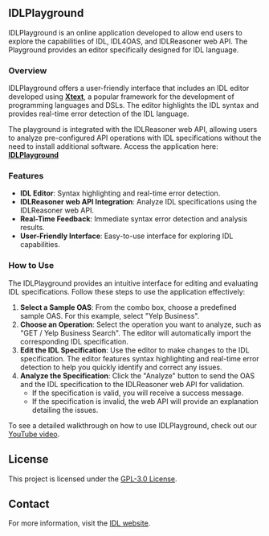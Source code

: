 ## IDLPlayground

IDLPlayground is an online application developed to allow end users to explore the capabilities of IDL, IDL4OAS, and IDLReasoner web API. The Playground provides an editor specifically designed for IDL language.

### Overview

IDLPlayground offers a user-friendly interface that includes an IDL editor developed using [**Xtext**](https://www.eclipse.org/Xtext/), a popular framework for the development of programming languages and DSLs. The editor highlights the IDL syntax and provides real-time error detection of the IDL language.

The playground is integrated with the IDLReasoner web API, allowing users to analyze pre-configured API operations with IDL specifications without the need to install additional software. Access the application here: [**IDLPlayground**](http://idl.us.es/playground/)

### Features

- **IDL Editor**: Syntax highlighting and real-time error detection.
- **IDLReasoner web API Integration**: Analyze IDL specifications using the IDLReasoner web API.
- **Real-Time Feedback**: Immediate syntax error detection and analysis results.
- **User-Friendly Interface**: Easy-to-use interface for exploring IDL capabilities.

### How to Use

The IDLPlayground provides an intuitive interface for editing and evaluating IDL specifications. Follow these steps to use the application effectively:

1. **Select a Sample OAS**: From the combo box, choose a predefined sample OAS. For this example, select "Yelp Business".
2. **Choose an Operation**: Select the operation you want to analyze, such as "GET / Yelp Business Search". The editor will automatically import the corresponding IDL specification.
3. **Edit the IDL Specification**: Use the editor to make changes to the IDL specification. The editor features syntax highlighting and real-time error detection to help you quickly identify and correct any issues.
4. **Analyze the Specification**: Click the "Analyze" button to send the OAS and the IDL specification to the IDLReasoner web API for validation.
    - If the specification is valid, you will receive a success message.
    - If the specification is invalid, the web API will provide an explanation detailing the issues.
      
To see a detailed walkthrough on how to use IDLPlayground, check out our [YouTube video](https://www.youtube.com/watch?v=S33C2MA5CmM).

## License

This project is licensed under the [GPL-3.0 License](LICENSE). 

## Contact

For more information, visit the [IDL website](http://idl.us.es/).
